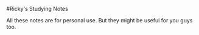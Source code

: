 #Ricky's Studying Notes

All these notes are for personal use. But they might be useful for you guys too.

